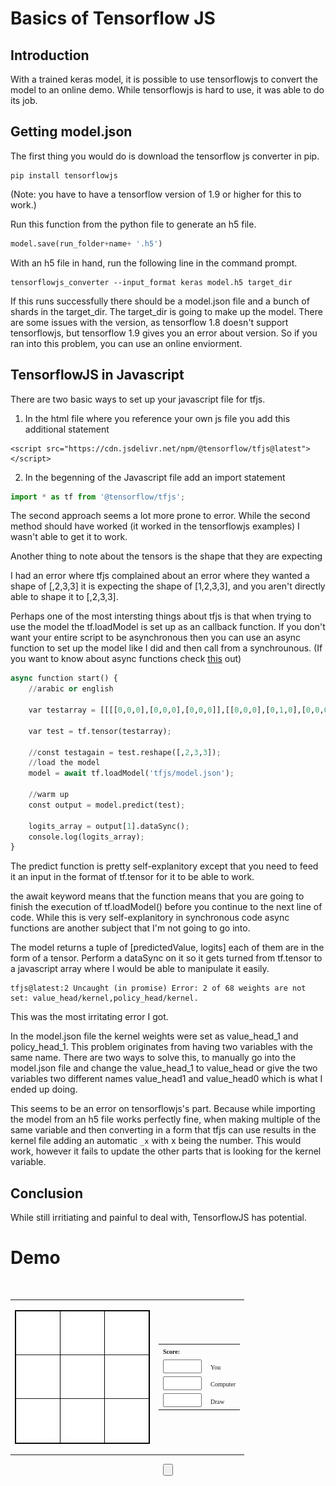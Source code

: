 
# Basics of Tensorflow JS

## Introduction
With a trained keras model, it is possible to use tensorflowjs to convert the model to an online demo. While tensorflowjs is hard to use, it was able to do its job. 

## Getting model.json
The first thing you would do is download the tensorflow js converter in pip.
```
pip install tensorflowjs
```
(Note: you have to have a tensorflow version of 1.9 or higher for this to work.)

Run this function from the python file to generate an h5 file.
```python
model.save(run_folder+name+ '.h5')
```

With an h5 file in hand, run the following line in the command prompt.
```
tensorflowjs_converter --input_format keras model.h5 target_dir
```
If this runs successfully there should be a model.json file and a bunch of shards in the target_dir. The target_dir is going to make up the model. There are some issues with the version, as tensorflow 1.8 doesn't support tensorflowjs, but tensorflow 1.9 gives you an error about version. So if you ran into this problem, you can use an online enviorment.

## TensorflowJS in Javascript	
There are two basic ways to set up your javascript file for tfjs.
1. In the html file where you reference your own js file you add this additional statement
```
<script src="https://cdn.jsdelivr.net/npm/@tensorflow/tfjs@latest"> </script>
```
2. In the begenning of the Javascript file add an import statement
```javascript
import * as tf from '@tensorflow/tfjs';
```

The second approach seems a lot more prone to error. While the second method should have worked (it worked in the tensorflowjs examples) I wasn't able to get it to work.

Another thing to note about the tensors is the shape that they are expecting

I had an error where tfjs complained about an error where they wanted a shape of [,2,3,3] it is expecting the shape of [1,2,3,3], and you aren't directly able to shape it to [,2,3,3].

Perhaps one of the most intersting things about tfjs is that when trying to use the model the tf.loadModel is set up as an callback function. If you don't want your entire script to be asynchronous then you can use an async function to set up the model like I did and then call from a synchrounous.
(If you want to know about async functions check [this](https://medium.com/codebuddies/getting-to-know-asynchronous-javascript-callbacks-promises-and-async-await-17e0673281ee) out)
```python
async function start() {
    //arabic or english
    
    var testarray = [[[[0,0,0],[0,0,0],[0,0,0]],[[0,0,0],[0,1,0],[0,0,0]]]];

    var test = tf.tensor(testarray);

    //const testagain = test.reshape([,2,3,3]);
    //load the model 
    model = await tf.loadModel('tfjs/model.json');
    
    //warm up 
    const output = model.predict(test);
    
    logits_array = output[1].dataSync();
    console.log(logits_array);
}
```
The predict function is pretty self-explanitory except that you need to feed it an input in the format of tf.tensor for it to be able to work.

the await keyword means that the function means that you are going to finish the execution of tf.loadModel() before you continue to the next line of code. While this is very self-explanitory in synchronous code async functions are another subject that I'm not going to go into.

The model returns a tuple of [predictedValue, logits] each of them are in the form of a tensor. Perform a dataSync on it so it gets turned from tf.tensor to a javascript array where I would be able to manipulate it easily.
 
```
tfjs@latest:2 Uncaught (in promise) Error: 2 of 68 weights are not set: value_head/kernel,policy_head/kernel.
```
This was the most irritating error I got.

In the model.json file the kernel weights were set as value_head_1 and policy_head_1. This problem originates from having two variables with the same name. There are two ways to solve this, to manually go into the model.json file and change the value_head_1 to value_head or give the two variables two different names value_head1 and value_head0 which is what I ended up doing.

This seems to be an error on tensorflowjs's part. Because while importing the model from an h5 file works perfectly fine, when making multiple of the same variable and then converting in a form that tfjs can use results in the kernel file adding an automatic ```_x``` with x being the number. This would work, however it fails to update the other parts that is looking for the kernel variable.

## Conclusion
While still irritiating and painful to deal with, TensorflowJS has potential.

# Demo
<html>
<head>
<script src="https://cdn.jsdelivr.net/npm/@tensorflow/tfjs@latest"> </script>


<script src="backend.js" defer></script> 
<img border="0" height="0"
src="krestik.gif" width="0">
<img border="0" height="0"
src="nolik.gif" width="0">
</head>
<body>
	
<form name="game">
<div align="center"><center><table border="0">
<TBODY>
<tr>
<td><table border="1" borderColor="#000000" cellPadding="0" cellSpacing="0">
<TBODY>
<tr>
<td><a id ="A"><img border="0" height="61" name="A"
src="blank.jpg" width="56"></a></td>
<td><a id ="B"><img border="0" height="61" name="B"
src="blank.jpg" width="56"></a></td>
<td><a id = "C"><img border="0" height="61" name="C"
src="blank.jpg" width="56"></a></td>
</tr>
<tr>
<td><a id="D"><img border="0" height="61" name="D"
src="blank.jpg" width="56"></a></td>
<td><a id = "E"><img border="0" height="61" name="E"
src="blank.jpg" width="56"></a></td>
<td><a id="F"><img border="0" height="61" name="F"
src="blank.jpg" width="56"></a></td>
</tr>
<tr>
<td><a id="G"><img border="0" height="61" name="G"
src="blank.jpg" width="56"></a></td>
<td><a id="H"><img border="0" height="61" name="H"
src="blank.jpg" width="56"></a></td>
<td><a id = "I"><img border="0" height="61" name="I"
src="blank.jpg" width="56"></a></td>
</tr>
</TBODY>
</table>
</td>
<td><table>
<TBODY>
<tr colspan="2">
<td><font face="MS Sans Serif" size="1"><b>Score:</b></font></td>
</tr>
<tr>
<td><font face="MS Sans Serif" size="1"><input name="you" size="5"
style="font-family: MS Sans Serif; font-size: 1"></font></td>
<td><font face="MS Sans Serif" size="1">You</font></td>
</tr>
<tr>
<td><font face="MS Sans Serif" size="1"><input name="computer" size="5"
style="font-family: MS Sans Serif; font-size: 1"></font></td>
<td><font face="MS Sans Serif" size="1">Computer</font></td>
</tr>
<tr>
<td><font face="MS Sans Serif" size="1"><input name="ties" size="5"
style="font-family: MS Sans Serif; font-size: 1"></font></td>
<td><font face="MS Sans Serif" size="1">Draw</font></td>
</tr>
</TBODY>
</table>
</td>
</tr>
</TBODY>
</table>
</center></div>

<div align="center"><center><p><button id ="button"
innerHTML="New Game"
style="font-family: MS Sans Serif; font-size: 1; font-weight: bold"> </p>
</center></div>
</form> 

</body>
</html>